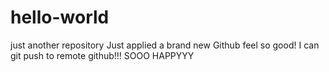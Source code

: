 # hello-world
just another repository
Just applied a brand new Github
feel so good!
I can git push to remote github!!!  SOOO HAPPYYY
